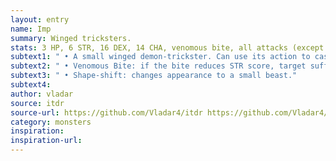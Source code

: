 ```yaml
---
layout: entry
name: Imp
summary: Winged tricksters.
stats: 3 HP, 6 STR, 16 DEX, 14 CHA, venomous bite, all attacks (except magical weapons) are Impaired
subtext1: " • A small winged demon-trickster. Can use its action to cast Detect Magic and Invisibility."
subtext2: " • Venomous Bite: if the bite reduces STR score, target suffers 1 DEX Loss as well."
subtext3: " • Shape-shift: changes appearance to a small beast."
subtext4:
author: vladar
source: itdr
source-url: https://github.com/Vladar4/itdr https://github.com/Vladar4/itdr
category: monsters
inspiration:
inspiration-url:
---
```


